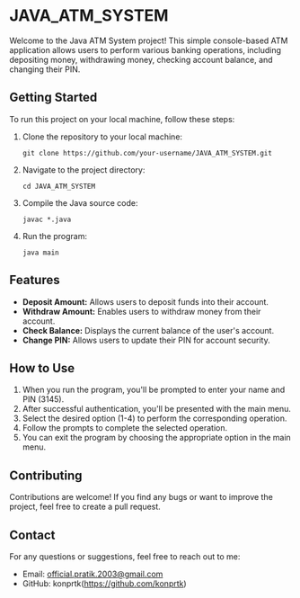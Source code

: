 # JAVA_ATM_SYSTEM


Welcome to the Java ATM System project!
This simple console-based ATM application allows users to perform various banking operations, including depositing money, withdrawing money, checking account balance, and changing their PIN.

## Getting Started

To run this project on your local machine, follow these steps:
 
1. Clone the repository to your local machine:
   ```
   git clone https://github.com/your-username/JAVA_ATM_SYSTEM.git
   ```

2. Navigate to the project directory:
   ```
   cd JAVA_ATM_SYSTEM
   ```
3. Compile the Java source code:
   ```
   javac *.java
   ```
4. Run the program:
   ```
   java main
   ```
## Features

- **Deposit Amount:** Allows users to deposit funds into their account.
- **Withdraw Amount:** Enables users to withdraw money from their account.
- **Check Balance:** Displays the current balance of the user's account.
- **Change PIN:** Allows users to update their PIN for account security.

## How to Use

1. When you run the program, you'll be prompted to enter your name and PIN (3145).
2. After successful authentication, you'll be presented with the main menu.
3. Select the desired option (1-4) to perform the corresponding operation.
4. Follow the prompts to complete the selected operation.
5. You can exit the program by choosing the appropriate option in the main menu.

## Contributing

Contributions are welcome! If you find any bugs or want to improve the project, feel free to create a pull request.


## Contact

For any questions or suggestions, feel free to reach out to me:
- Email: official.pratik.2003@gmail.com
- GitHub: konprtk(https://github.com/konprtk)
